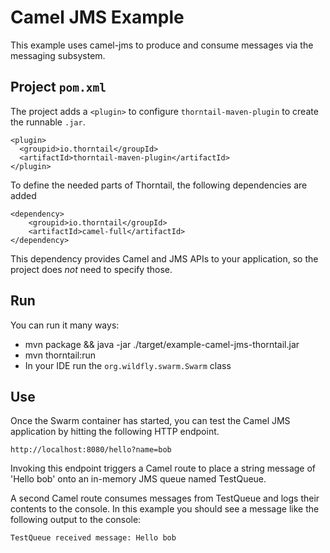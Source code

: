 # Camel JMS Example

This example uses camel-jms to produce and consume messages via the messaging subsystem.

## Project `pom.xml`

The project adds a `<plugin>` to configure `thorntail-maven-plugin` to
create the runnable `.jar`.

    <plugin>
      <groupid>io.thorntail</groupId>
      <artifactId>thorntail-maven-plugin</artifactId>
    </plugin>

To define the needed parts of Thorntail, the following dependencies are added

    <dependency>
        <groupid>io.thorntail</groupId>
        <artifactId>camel-full</artifactId>
    </dependency>

This dependency provides Camel and JMS APIs to your application, so the
project does *not* need to specify those.

## Run

You can run it many ways:

* mvn package && java -jar ./target/example-camel-jms-thorntail.jar
* mvn thorntail:run
* In your IDE run the `org.wildfly.swarm.Swarm` class

## Use

Once the Swarm container has started, you can test the Camel JMS application by hitting the following HTTP endpoint.

    http://localhost:8080/hello?name=bob

Invoking this endpoint triggers a Camel route to place a string message of 'Hello bob' onto an in-memory JMS queue named TestQueue.

A second Camel route consumes messages from TestQueue and logs their contents to the console. In this example you 
should see a message like the following output to the console:

    TestQueue received message: Hello bob
